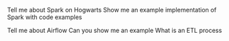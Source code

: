 Tell me about Spark on Hogwarts
Show me an example implementation of Spark with code examples

Tell me about Airflow
Can you show me an example
What is an ETL process


